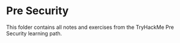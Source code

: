 # Pre Security
This folder contains all notes and exercises from the TryHackMe Pre Security learning path.
